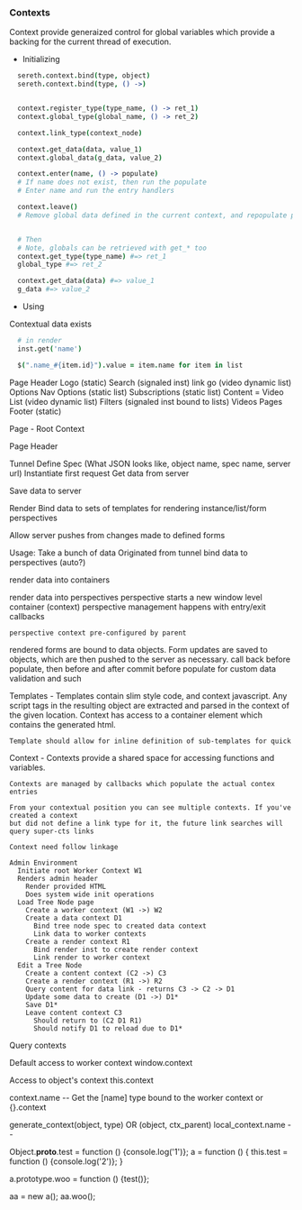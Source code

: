 ### Contexts

  Context provide generaized control for global variables which provide a backing
  for the current thread of execution.

  - Initializing

```coffee
  sereth.context.bind(type, object)
  sereth.context.bind(type, () ->)


  context.register_type(type_name, () -> ret_1)
  context.global_type(global_name, () -> ret_2)

  context.link_type(context_node)

  context.get_data(data, value_1)
  context.global_data(g_data, value_2)

  context.enter(name, () -> populate)
  # If name does not exist, then run the populate
  # Enter name and run the entry handlers

  context.leave()
  # Remove global data defined in the current context, and repopulate parent entry


  # Then
  # Note, globals can be retrieved with get_* too
  context.get_type(type_name) #=> ret_1
  global_type #=> ret_2

  context.get_data(data) #=> value_1
  g_data #=> value_2


```

  - Using

  Contextual data exists 

```coffee
  # in render
  inst.get('name')

  $(".name_#{item.id}").value = item.name for item in list

```
Page
  Header
    Logo (static)
    Search (signaled inst) link go (video dynamic list)
  Options
    Nav Options (static list)
    Subscriptions (static list)
  Content = Video List (video dynamic list)
    Filters (signaled inst bound to lists)
    Videos 
    Pages
  Footer (static)


Page - Root Context
  

Page
  Header



Tunnel
  Define Spec (What JSON looks like, object name, spec name, server url)
  Instantiate first request
  Get data from server

  Save data to server

Render
  Bind data to sets of templates for rendering instance/list/form perspectives

  Allow server pushes from changes made to defined forms


Usage:
  Take a bunch of data
  Originated from tunnel
  bind data to perspectives (auto?)

  render data into containers

  render data into perspectives
    perspective starts a new window level container (context)
    perspective management happens with entry/exit callbacks

    perspective context pre-configured by parent

  rendered forms are bound to data objects. Form updates are saved to objects, which are then
  pushed to the server as necessary.
    call back before populate, then before and after commit
    before populate for custom data validation and such


  Templates - 
    Templates contain slim style code, and context javascript. 
    Any script tags in the resulting object are extracted and parsed in the context of
    the given location. Context has access to a container element which contains the
    generated html. 

    Template should allow for inline definition of sub-templates for quick 

  Context - 
    Contexts provide a shared space for accessing functions and variables. 

    Contexts are managed by callbacks which populate the actual contex entries

    From your contextual position you can see multiple contexts. If you've created a context
    but did not define a link type for it, the future link searches will query super-cts links

    Context need follow linkage

    Admin Environment
      Initiate root Worker Context W1
      Renders admin header
        Render provided HTML
        Does system wide init operations
      Load Tree Node page
        Create a worker context (W1 ->) W2
        Create a data context D1
          Bind tree node spec to created data context
          Link data to worker contexts
        Create a render context R1
          Bind render inst to create render context
          Link render to worker context
      Edit a Tree Node
        Create a content context (C2 ->) C3
        Create a render context (R1 ->) R2
        Query content for data link - returns C3 -> C2 -> D1
        Update some data to create (D1 ->) D1*
        Save D1*
        Leave content context C3
          Should return to (C2 D1 R1)
          Should notify D1 to reload due to D1*

Query contexts 

  Default access to worker context
    window.context

  Access to object's context
    this.context

  context.name -- Get the [name] type bound to the worker
    context or {}.context 

  generate_context(object, type) OR (object, ctx_parent)
  local_context.name --




Object.__proto__.test = function () {console.log('1')};
a = function () {
  this.test = function () {console.log('2')};
}

a.prototype.woo = function () {test()};

aa = new a();
aa.woo();